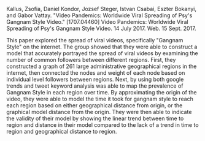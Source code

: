 Kallus, Zsofia, Daniel Kondor, Jozsef Steger, Istvan Csabai, Eszter Bokanyi, and Gabor Vattay. "Video Pandemics: Worldwide Viral Spreading of Psy's Gangnam Style Video." [1707.04460] Video Pandemics: Worldwide Viral Spreading of Psy's Gangnam Style Video. 14 July 2017. Web. 15 Sept. 2017.


This paper explored the spread of viral videos, specifically "Gangnam Style" on the internet. The group showed that they were
able to construct a model that accurately portrayed the spread of viral videos by examining the number of common followers
between different regions.
First, they constructed a graph of 261 large administrative geographical regions in the internet, then connected the nodes
and weight of each node based on individual level followers between regions. Next, by using both google trends
and tweet keyword analysis was able to map the prevalence of Gangnam Style in each region over time. By approximating the
origin of the video, they were able to model the time it took for gangnam style to reach each region based on either
geographical distance from origin, or the graphical model distance from the origin. They were then able to indicate the
validity of their model by showing the linear trend between time to region and distance in their model compared to the lack of
a trend in time to region and geographical distance to region.
